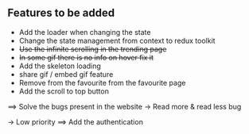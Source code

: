 ## Features to be added

- Add the loader when changing the state
- Change the state management from context to redux toolkit
- ~~Use the infinite scrolling in the trending page~~
- ~~In some gif there is no info on hover fix it~~
- Add the skeleton loading
- share gif / embed gif feature
- Remove from the favourite from the favourite page
- Add the scroll to top button

==> Solve the bugs present in the website
-> Read more & read less bug

-> Low priority
==> Add the authentication
